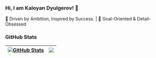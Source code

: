 ### Hi, I am Kaloyan Dyulgerov! 👋

🚀 Driven by Ambition, Inspired by Success. | 🎯 Goal-Oriented & Detail-Obsessed

### GitHub Stats

| <a href="#"><img align="center" src="https://github-readme-stats.vercel.app/api?username=KDyulgerov&show_icons=true&include_all_commits=true&hide_border=true" alt="GitHub Stats" /></a> | <a href="#"><img align="center" src="https://github-readme-stats.vercel.app/api/top-langs/?username=KDyulgerov&layout=compact&hide_border=true" /></a> |
| ------------- | ------------- |
